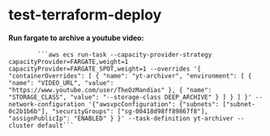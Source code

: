 # test-terraform-deploy


#### Run fargate to archive a youtube video:

            ```aws ecs run-task --capacity-provider-strategy capacityProvider=FARGATE,weight=1 capacityProvider=FARGATE_SPOT,weight=1 --overrides '{ "containerOverrides": [ { "name": "yt-archiver", "environment": [ { "name": "VIDEO_URL", "value": "https://www.youtube.com/user/TheOzMandias" }, { "name": "STORAGE_CLASS", "value": "--storage-class DEEP_ARCHIVE" } ] } ] }' --network-configuration '{"awsvpcConfiguration": {"subnets": ["subnet-0c2b1b6b"], "securityGroups": ["sg-00418d98ff89867f8"], "assignPublicIp": "ENABLED" } }' --task-definition yt-archiver --cluster default```
